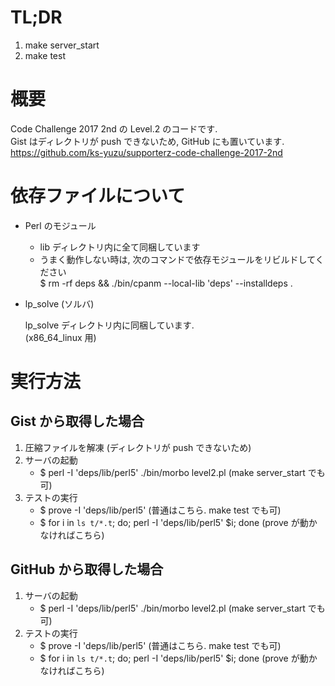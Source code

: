 # TL;DR

  1. make server_start
  2. make test


# 概要

 Code Challenge 2017 2nd の Level.2 のコードです.  
 Gist はディレクトリが push できないため, GitHub にも置いています.  
   https://github.com/ks-yuzu/supporterz-code-challenge-2017-2nd


# 依存ファイルについて
- Perl のモジュール
  + lib ディレクトリ内に全て同梱しています
  + うまく動作しない時は, 次のコマンドで依存モジュールをリビルドしてください  
    $ rm -rf deps && ./bin/cpanm --local-lib 'deps' --installdeps .
  
- lp_solve (ソルバ)

    lp\_solve ディレクトリ内に同梱しています.  
    (x86\_64\_linux 用)


# 実行方法
## Gist から取得した場合

1. 圧縮ファイルを解凍 (ディレクトリが push できないため)
2. サーバの起動
   - $ perl -I 'deps/lib/perl5' ./bin/morbo level2.pl             (make server_start でも可)
3. テストの実行
   - $ prove -I 'deps/lib/perl5'                                  (普通はこちら. make test でも可)
   - $ for i in `ls t/*.t`; do; perl -I 'deps/lib/perl5' $i; done (prove が動かなければこちら)

## GitHub から取得した場合

1. サーバの起動
   - $ perl -I 'deps/lib/perl5' ./bin/morbo level2.pl             (make server_start でも可)
2. テストの実行
   - $ prove -I 'deps/lib/perl5'                                  (普通はこちら. make test でも可)
   - $ for i in `ls t/*.t`; do; perl -I 'deps/lib/perl5' $i; done (prove が動かなければこちら)
